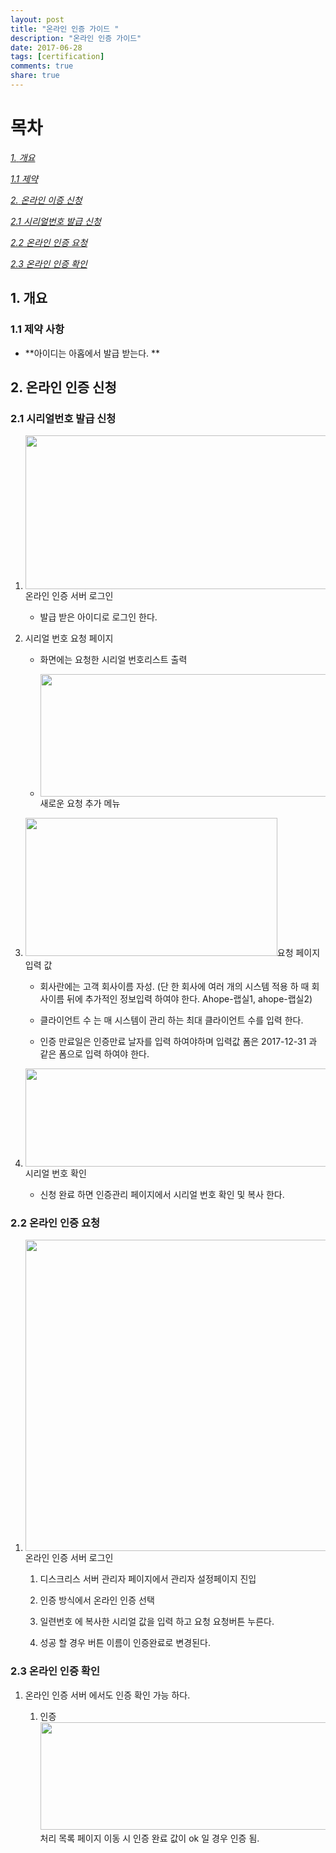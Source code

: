 ```yaml
---
layout: post
title: "온라인 인증 가이드 "
description: "온라인 인증 가이드"
date: 2017-06-28
tags: [certification]
comments: true
share: true
---
```

목차
=====

[*1.* *개요* ](#개요)

[*1.1* *제약* ](#제약)

[*2.* *온라인 이증 신청* ](#온라인-인증-신청)

[*2.1* *시리얼번호 발급 신청* ](#시리얼번호-발급-신청)

[*2.2* *온라인 인증 요청* ](#온라인-인증-요청)

[*2.3* *온라인 인증 확인* ](#온라인-인증-확인)


## 1. 개요

### 1.1 제약 사항

-   **아이디는 아홉에서 발급 받는다. **

## 2. 온라인 인증 신청

### 2.1 시리얼번호 발급 신청

1.  <img src="./online_cert_guide/media/image1.png" width="530" height="246" />온라인 인증 서버 로그인

    *  발급 받은 아이디로 로그인 한다.

2.  시리얼 번호 요청 페이지

    *  화면에는 요청한 시리얼 번호리스트 출력

    *  <img src="./online_cert_guide/media/image2.png" width="615" height="196" />새로운 요청 추가 메뉴

3.  <img src="./online_cert_guide/media/image3.png" width="403" height="221" />요청 페이지 입력 값

    *  회사란에는 고객 회사이름 자성. (단 한 회사에 여러 개의 시스템 적용 하 때 회사이름 뒤에 추가적인 정보입력 하여야 한다. Ahope-랩실1, ahope-랩실2)

    *  클라이언트 수 는 매 시스템이 관리 하는 최대 클라이언트 수를 입력 한다.

    *  인증 만료일은 인증만료 날자를 입력 하여야하며 입력값 폼은 2017-12-31 과 같은 폼으로 입력 하여야 한다.

4.  <img src="./online_cert_guide/media/image4.png" width="566" height="157" />시리얼 번호 확인

    *  신청 완료 하면 인증관리 페이지에서 시리얼 번호 확인 및 복사 한다.

### 2.2 온라인 인증 요청

1.  <img src="./online_cert_guide/media/image5.png" width="537" height="498" />온라인 인증 서버 로그인

    1)  디스크리스 서버 관리자 페이지에서 관리자 설정페이지 진입

    2)  인증 방식에서 온라인 인증 선택

    3)  일련번호 에 복사한 시리얼 값을 입력 하고 요청 요청버튼 누른다.

    4)  성공 할 경우 버튼 이름이 인증완료로 변경된다.

### 2.3 온라인 인증 확인

1.  온라인 인증 서버 에서도 인증 확인 가능 하다.

    1)  인증<img src="./online_cert_guide/media/image6.png" width="642" height="172" /> 처리 목록 페이지 이동 시 인증 완료 값이 ok 일 경우 인증 됨.
